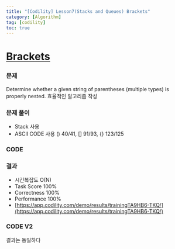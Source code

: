 ```yaml
---
title: "[Codility] Lesson7(Stacks and Queues) Brackets"
category: [Algorithm]
tag: [codility]
toc: true
---
```


# [Brackets](https://app.codility.com/programmers/lessons/7-stacks_and_queues/brackets/)

### 문제

Determine whether a given string of parentheses (multiple types) is properly nested.
효율적인 알고리즘 작성

### 문제 풀이
- Stack 사용
- ASCII CODE 사용 () 40/41, [] 91/93, {} 123/125

### CODE

<script src="https://gist.github.com/lyaesley/0b24a80cc22a1214005d1d6793d6b887.js"></script>

### 결과

- 시간복잡도 O(N)
- Task Score 100%
- Correctness 100%
- Performance 100%
- [https://app.codility.com/demo/results/trainingTA9HB6-TKQ/](https://app.codility.com/demo/results/trainingTA9HB6-TKQ/)

### CODE V2
결과는 동일하다
<script src="https://gist.github.com/lyaesley/00fbb451dbc16d584527d765b57b1822.js"></script>